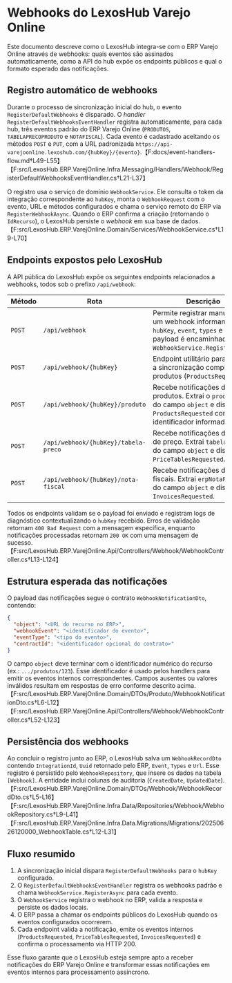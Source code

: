# Webhooks do LexosHub Varejo Online

Este documento descreve como o LexosHub integra-se com o ERP Varejo Online através de webhooks: quais eventos são assinados automaticamente, como a API do hub expõe os endpoints públicos e qual o formato esperado das notificações.

## Registro automático de webhooks

Durante o processo de sincronização inicial do hub, o evento `RegisterDefaultWebhooks` é disparado. O *handler* `RegisterDefaultWebhooksEventHandler` registra automaticamente, para cada hub, três eventos padrão do ERP Varejo Online (`PRODUTOS`, `TABELAPRECOPRODUTO` e `NOTAFISCAL`). Cada evento é cadastrado aceitando os métodos `POST` e `PUT`, com a URL padronizada `https://api-varejoonline.lexoshub.com/{hubKey}/{evento}`.【F:docs/event-handlers-flow.md†L49-L55】【F:src/LexosHub.ERP.VarejOnline.Infra.Messaging/Handlers/Webhook/RegisterDefaultWebhooksEventHandler.cs†L21-L37】

O registro usa o serviço de domínio `WebhookService`. Ele consulta o token da integração correspondente ao `hubKey`, monta o `WebhookRequest` com o evento, URL e métodos configurados e chama o serviço remoto do ERP via `RegisterWebhookAsync`. Quando o ERP confirma a criação (retornando o `IdRecurso`), o LexosHub persiste o *webhook* em sua base de dados.【F:src/LexosHub.ERP.VarejOnline.Domain/Services/WebhookService.cs†L19-L70】

## Endpoints expostos pelo LexosHub

A API pública do LexosHub expõe os seguintes endpoints relacionados a webhooks, todos sob o prefixo `/api/webhook`:

| Método | Rota | Descrição |
| ------ | ---- | --------- |
| `POST` | `/api/webhook` | Permite registrar manualmente um webhook informando `hubKey`, `event`, `types` e `url`. O payload é encaminhado ao `WebhookService.RegisterAsync`. |
| `POST` | `/api/webhook/{hubKey}` | Endpoint utilitário para solicitar a sincronização completa de produtos (`ProductsRequested`). |
| `POST` | `/api/webhook/{hubKey}/produto` | Recebe notificações de produtos. Extrai o `productId` do campo `object` e dispara `ProductsRequested` com o identificador informado. |
| `POST` | `/api/webhook/{hubKey}/tabela-preco` | Recebe notificações de tabela de preço. Extrai `tabelaPrecoId` do campo `object` e dispara `PriceTablesRequested`. |
| `POST` | `/api/webhook/{hubKey}/nota-fiscal` | Recebe notificações de notas fiscais. Extrai `erpNotaFiscalId` do campo `object` e dispara `InvoicesRequested`. |

Todos os endpoints validam se o payload foi enviado e registram logs de diagnóstico contextualizando o `hubKey` recebido. Erros de validação retornam `400 Bad Request` com a mensagem específica, enquanto notificações processadas retornam `200 OK` com uma mensagem de sucesso.【F:src/LexosHub.ERP.VarejOnline.Api/Controllers/Webhook/WebhookController.cs†L13-L124】

## Estrutura esperada das notificações

O payload das notificações segue o contrato `WebhookNotificationDto`, contendo:

```json
{
  "object": "<URL do recurso no ERP>",
  "webhookEvent": "<identificador do evento>",
  "eventType": "<tipo do evento>",
  "contractId": "<identificador opcional do contrato>"
}
```

O campo `object` deve terminar com o identificador numérico do recurso (ex.: `.../produtos/123`). Esse identificador é usado pelos handlers para emitir os eventos internos correspondentes. Campos ausentes ou valores inválidos resultam em respostas de erro conforme descrito acima.【F:src/LexosHub.ERP.VarejOnline.Domain/DTOs/Produto/WebhookNotificationDto.cs†L6-L12】【F:src/LexosHub.ERP.VarejOnline.Api/Controllers/Webhook/WebhookController.cs†L52-L123】

## Persistência dos webhooks

Ao concluir o registro junto ao ERP, o LexosHub salva um `WebhookRecordDto` contendo `IntegrationId`, `Uuid` retornado pelo ERP, `Event`, `Types` e `Url`. Esse registro é persistido pelo `WebhookRepository`, que insere os dados na tabela `[Webhook]`. A entidade inclui colunas de auditoria (`CreatedDate`, `UpdatedDate`).【F:src/LexosHub.ERP.VarejOnline.Domain/DTOs/Webhook/WebhookRecordDto.cs†L5-L16】【F:src/LexosHub.ERP.VarejOnline.Infra.Data/Repositories/Webhook/WebhookRepository.cs†L9-L41】【F:src/LexosHub.ERP.VarejOnline.Infra.Data.Migrations/Migrations/20250626120000_WebhookTable.cs†L12-L31】

## Fluxo resumido

1. A sincronização inicial dispara `RegisterDefaultWebhooks` para o `hubKey` configurado.
2. O `RegisterDefaultWebhooksEventHandler` registra os webhooks padrão e chama `WebhookService.RegisterAsync` para cada evento.
3. O `WebhookService` registra o webhook no ERP, valida a resposta e persiste os dados locais.
4. O ERP passa a chamar os endpoints públicos do LexosHub quando os eventos configurados ocorrerem.
5. Cada endpoint valida a notificação, emite os eventos internos (`ProductsRequested`, `PriceTablesRequested`, `InvoicesRequested`) e confirma o processamento via HTTP 200.

Esse fluxo garante que o LexosHub esteja sempre apto a receber notificações do ERP Varejo Online e transformar essas notificações em eventos internos para processamento assíncrono.
